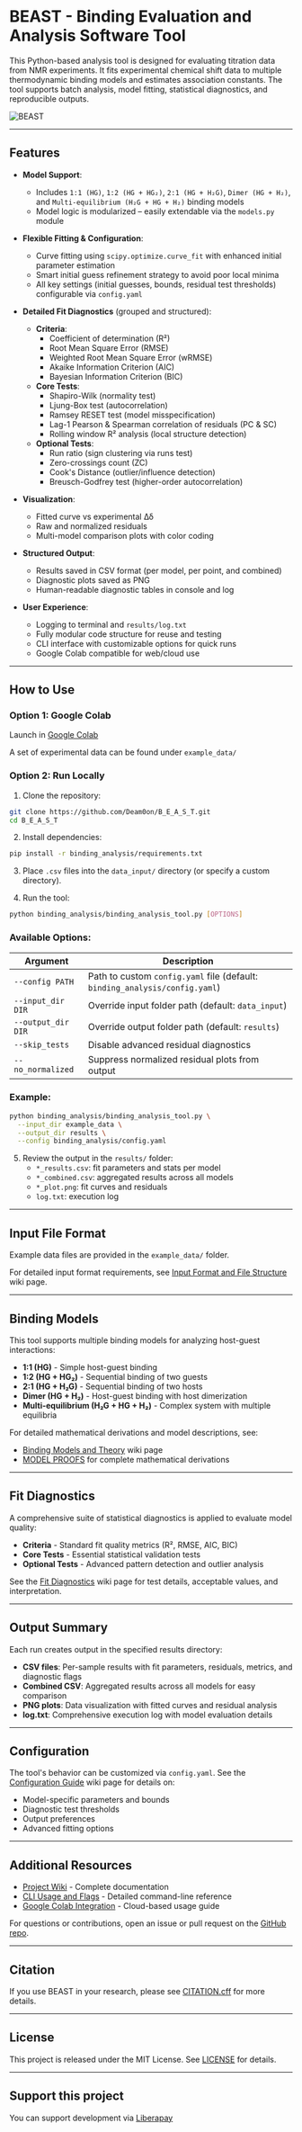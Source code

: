 # BEAST - Binding Evaluation and Analysis Software Tool

This Python-based analysis tool is designed for evaluating titration data from NMR experiments. It fits experimental chemical shift data to multiple thermodynamic binding models and estimates association constants. The tool supports batch analysis, model fitting, statistical diagnostics, and reproducible outputs.

![BEAST](example_data/BEAST_NEW.jpg)

---

## Features

- **Model Support**:
  - Includes `1:1 (HG)`, `1:2 (HG + HG₂)`, `2:1 (HG + H₂G)`, `Dimer (HG + H₂)`, and `Multi-equilibrium (H₂G + HG + H₂)` binding models
  - Model logic is modularized – easily extendable via the `models.py` module

- **Flexible Fitting & Configuration**:
  - Curve fitting using `scipy.optimize.curve_fit` with enhanced initial parameter estimation
  - Smart initial guess refinement strategy to avoid poor local minima
  - All key settings (initial guesses, bounds, residual test thresholds) configurable via `config.yaml`

- **Detailed Fit Diagnostics** (grouped and structured):
  - **Criteria**:
    - Coefficient of determination (R²)
    - Root Mean Square Error (RMSE)
    - Weighted Root Mean Square Error (wRMSE)
    - Akaike Information Criterion (AIC)
    - Bayesian Information Criterion (BIC)
  - **Core Tests**:
    - Shapiro-Wilk (normality test)
    - Ljung-Box test (autocorrelation)
    - Ramsey RESET test (model misspecification)
    - Lag-1 Pearson & Spearman correlation of residuals (PC & SC)
    - Rolling window R² analysis (local structure detection)
  - **Optional Tests**:
    - Run ratio (sign clustering via runs test)
    - Zero-crossings count (ZC)
    - Cook's Distance (outlier/influence detection)
    - Breusch-Godfrey test (higher-order autocorrelation)

- **Visualization**:
  - Fitted curve vs experimental Δδ
  - Raw and normalized residuals
  - Multi-model comparison plots with color coding

- **Structured Output**:
  - Results saved in CSV format (per model, per point, and combined)
  - Diagnostic plots saved as PNG
  - Human-readable diagnostic tables in console and log

- **User Experience**:
  - Logging to terminal and `results/log.txt`
  - Fully modular code structure for reuse and testing
  - CLI interface with customizable options for quick runs
  - Google Colab compatible for web/cloud use

---

## How to Use

### Option 1: Google Colab

Launch in [Google Colab](https://colab.research.google.com/github/Deam0on/B_E_A_S_T/blob/main/example_data/colab_template.ipynb)

A set of experimental data can be found under `example_data/`

### Option 2: Run Locally

1. Clone the repository:

```bash
git clone https://github.com/Deam0on/B_E_A_S_T.git
cd B_E_A_S_T
```

2. Install dependencies:

```bash
pip install -r binding_analysis/requirements.txt
```

3. Place `.csv` files into the `data_input/` directory (or specify a custom directory).

4. Run the tool:

```bash
python binding_analysis/binding_analysis_tool.py [OPTIONS]
```

### Available Options:

| Argument            | Description |
|---------------------|-------------|
| `--config PATH`     | Path to custom `config.yaml` file (default: `binding_analysis/config.yaml`) |
| `--input_dir DIR`   | Override input folder path (default: `data_input`) |
| `--output_dir DIR`  | Override output folder path (default: `results`) |
| `--skip_tests`      | Disable advanced residual diagnostics |
| `--no_normalized`   | Suppress normalized residual plots from output |

### Example:

```bash
python binding_analysis/binding_analysis_tool.py \
  --input_dir example_data \
  --output_dir results \
  --config binding_analysis/config.yaml
```

5. Review the output in the `results/` folder:
   - `*_results.csv`: fit parameters and stats per model
   - `*_combined.csv`: aggregated results across all models
   - `*_plot.png`: fit curves and residuals
   - `log.txt`: execution log

---

## Input File Format

Example data files are provided in the `example_data/` folder.

For detailed input format requirements, see [Input Format and File Structure](https://github.com/Deam0on/B_E_A_S_T/wiki/Input_and_File_Structure) wiki page.

---

## Binding Models

This tool supports multiple binding models for analyzing host-guest interactions:

- **1:1 (HG)** - Simple host-guest binding
- **1:2 (HG + HG₂)** - Sequential binding of two guests
- **2:1 (HG + H₂G)** - Sequential binding of two hosts
- **Dimer (HG + H₂)** - Host-guest binding with host dimerization
- **Multi-equilibrium (H₂G + HG + H₂)** - Complex system with multiple equilibria

For detailed mathematical derivations and model descriptions, see:
- [Binding Models and Theory](https://github.com/Deam0on/B_E_A_S_T/wiki/Binding_Models_and_Theory) wiki page
- [MODEL PROOFS](MODEL_PROOFS.md) for complete mathematical derivations

---

## Fit Diagnostics

A comprehensive suite of statistical diagnostics is applied to evaluate model quality:

- **Criteria** - Standard fit quality metrics (R², RMSE, AIC, BIC)
- **Core Tests** - Essential statistical validation tests
- **Optional Tests** - Advanced pattern detection and outlier analysis

See the [Fit Diagnostics](https://github.com/Deam0on/B_E_A_S_T/wiki/Fit_Diagnostics) wiki page for test details, acceptable values, and interpretation.

---

## Output Summary

Each run creates output in the specified results directory:

- **CSV files**: Per-sample results with fit parameters, residuals, metrics, and diagnostic flags
- **Combined CSV**: Aggregated results across all models for easy comparison
- **PNG plots**: Data visualization with fitted curves and residual analysis
- **log.txt**: Comprehensive execution log with model evaluation details

---

## Configuration

The tool's behavior can be customized via `config.yaml`. See the [Configuration Guide](https://github.com/Deam0on/B_E_A_S_T/wiki/Configuration_Guide) wiki page for details on:

- Model-specific parameters and bounds
- Diagnostic test thresholds
- Output preferences
- Advanced fitting options

---

## Additional Resources

- [Project Wiki](https://github.com/Deam0on/B_E_A_S_T/wiki) - Complete documentation
- [CLI Usage and Flags](https://github.com/Deam0on/B_E_A_S_T/wiki/CLI_Usage_and_Flags) - Detailed command-line reference
- [Google Colab Integration](https://github.com/Deam0on/B_E_A_S_T/wiki/Google_Colab_Integration) - Cloud-based usage guide

For questions or contributions, open an issue or pull request on the [GitHub repo](https://github.com/Deam0on/B_E_A_S_T).

---

## Citation

If you use BEAST in your research, please see [CITATION.cff](CITATION.cff) for more details.

---

## License

This project is released under the MIT License. See [LICENSE](LICENSE) for details.

---

## Support this project

You can support development via [Liberapay](https://liberapay.com/Deamoon)
